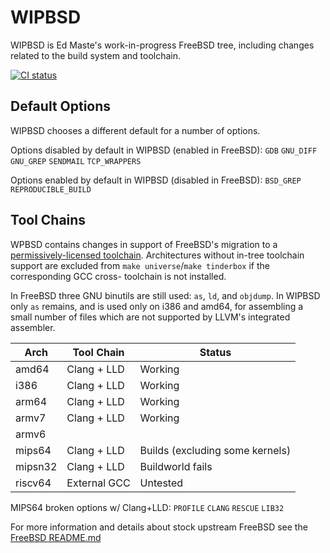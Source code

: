WIPBSD
======
WIPBSD is Ed Maste's work-in-progress FreeBSD tree, including changes
related to the build system and toolchain.

[![CI status](https://api.cirrus-ci.com/github/emaste/freebsd.svg?branch=wipbsd.20200320)](http://cirrus-ci.com/github/emaste/freebsd/wipbsd.20200320)

Default Options
---------------
WIPBSD chooses a different default for a number of options.

Options disabled by default in WIPBSD (enabled in FreeBSD):
    `GDB` `GNU_DIFF` `GNU_GREP` `SENDMAIL` `TCP_WRAPPERS`

Options enabled by default in WIPBSD (disabled in FreeBSD):
   `BSD_GREP` `REPRODUCIBLE_BUILD`

Tool Chains
-----------
WPBSD contains changes in support of FreeBSD's migration to a
[permissively-licensed toolchain](https://wiki.freebsd.org/GPLinBase).
Architectures without in-tree toolchain support are excluded from
`make universe`/`make tinderbox` if the corresponding GCC cross-
toolchain is not installed.

In FreeBSD three GNU binutils are still used: `as`, `ld`, and `objdump`.
In WIPBSD only `as` remains, and is used only on i386 and amd64, for
assembling a small number of files which are not supported by LLVM's
integrated assembler.

| Arch    | Tool Chain   | Status                              |
| ------- | ------------ | --------                            |
| amd64   | Clang + LLD  | Working                             |
| i386    | Clang + LLD  | Working                             |
| arm64   | Clang + LLD  | Working                             |
| armv7   | Clang + LLD  | Working                             |
| armv6   |              |                                     |
| mips64  | Clang + LLD  | Builds (excluding some kernels)     |
| mipsn32 | Clang + LLD  | Buildworld fails                    |
| riscv64 | External GCC | Untested                            |

MIPS64 broken options w/ Clang+LLD:
    `PROFILE` `CLANG` `RESCUE` `LIB32`

For more information and details about stock upstream FreeBSD see the
[FreeBSD README.md](https://github.com/freebsd/freebsd/blob/master/README.md)
